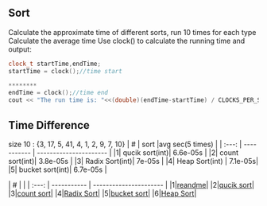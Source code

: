 

## Sort 
Calculate the approximate time of different sorts, run 10 times for each type Calculate the average time
Use clock() to calculate the running time and output:
```cpp
clock_t startTime,endTime;
startTime = clock();//time start

********
endTime = clock();//time end
cout << "The run time is: "<<(double)(endTime-startTime) / CLOCKS_PER_SEC << "s" << endl;
```
## Time Difference
size 10  : {3, 17, 5, 41, 4, 1, 2, 9, 7, 10}
|   #   | sort |avg sec(5 times) |
| :---: | ----------- | ---------------------- |
|1| qucik sort(int)|  6.6e-05s |
|2| count sort(int)|  3.8e-05s |
|3| Radix Sort(int)|   7e-05s  |
|4| Heap Sort(int) |   7.1e-05s|
|5| bucket sort(int)| 6.7e-05s |



|   #   |  |
| :---: | ----------- | ---------------------- |
|1|[reandme](https://github.com/yizhang0301/4883-Programming-Techniques-YIZhang/blob/main/Assignments/A16/readme.md)|
|2|[qucik sort](https://github.com/yizhang0301/4883-Programming-Techniques-YIZhang/blob/main/Assignments/A16/qiucksort.cpp)|
|3|[count sort](https://github.com/yizhang0301/4883-Programming-Techniques-YIZhang/blob/main/Assignments/A16/countsort.cpp)|
|4|[Radix Sort](https://github.com/yizhang0301/4883-Programming-Techniques-YIZhang/blob/main/Assignments/A16/Radix%20Sort.cpp)|
|5|[bucket sort](https://github.com/yizhang0301/4883-Programming-Techniques-YIZhang/blob/main/Assignments/A16/bucketsort.cpp)|
|6|[Heap Sort](https://github.com/yizhang0301/4883-Programming-Techniques-YIZhang/blob/main/Assignments/A16/heapsort.cpp)|

